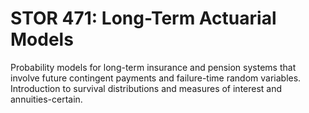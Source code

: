 # STOR 471: Long-Term Actuarial Models

Probability models for long-term insurance and pension systems that involve future contingent payments and failure-time random variables. Introduction to survival distributions and measures of interest and annuities-certain.